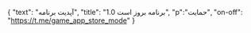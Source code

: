 {
  "text": "آپدیت برنامه",
  "title": "برنامه بروز است 1.0",
  "p":"حمایت",
  "on-off": "https://t.me/game_app_store_mode"
}
